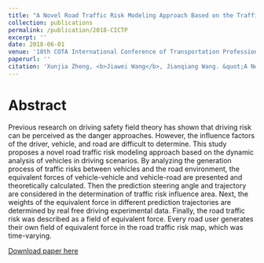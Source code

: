```yaml
---
title: "A Novel Road Traffic Risk Modeling Approach Based on the Traffic Safety Field Concept"
collection: publications
permalink: /publication/2018-CICTP
excerpt: ''
date: 2018-06-01
venue: '18th COTA International Conference of Transportation Professionals (CICTP)'
paperurl: ''
citation: 'Xunjia Zheng, <b>Jiawei Wang</b>, Jianqiang Wang. &quot;A Novel Road Traffic Risk Modeling Approach Based on the Traffic Safety Field Concept&quot;. <i>18th COTA International Conference of Transportation Professionals (CICTP)</i>, 2018.'
---
```

Abstract
===
Previous research on driving safety field theory has shown that driving risk can be perceived as the danger approaches. However, the influence factors of the driver, vehicle, and road are difficult to determine. This study proposes a novel road traffic risk modeling approach based on the dynamic analysis of vehicles in driving scenarios. By analyzing the generation process of traffic risks between vehicles and the road environment, the equivalent forces of vehicle-vehicle and vehicle-road are presented and theoretically calculated. Then the prediction steering angle and trajectory are considered in the determination of traffic risk influence area. Next, the weights of the equivalent force in different prediction trajectories are determined by real free driving experimental data. Finally, the road traffic risk was described as a field of equivalent force. Every road user generates their own field of equivalent force in the road traffic risk map, which was time-varying.

[Download paper here](https://wangjw18.github.io/files/2019-CICTP.pdf)